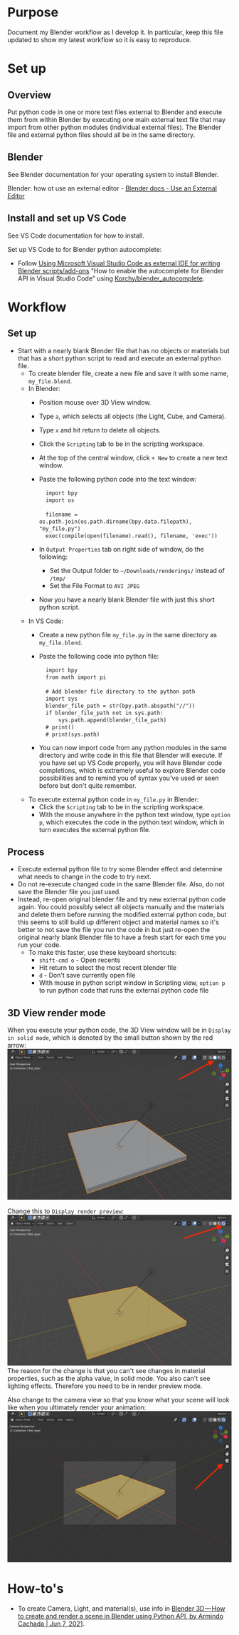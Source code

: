 # Purpose

Document my Blender workflow as I develop it. In particular, keep this file updated to show my latest workflow so it is easy to reproduce.

# Set up

## Overview

Put python code in one or more text files external to Blender and execute them from within Blender by executing one main external text file that may import from other python modules (individual external files). The Blender file and external python files should all be in the same directory.

## Blender

See Blender documentation for your operating system to install Blender.

Blender: how ot use an external editor - [Blender docs - Use an External Editor](https://docs.blender.org/api/current/info_tips_and_tricks.html#use-an-external-editor)

## Install and set up VS Code

See VS Code documentation for how to install.

Set up VS Code to for Blender python autocomplete:

- Follow [Using Microsoft Visual Studio Code as external IDE for writing Blender scripts/add-ons](https://b3d.interplanety.org/en/using-microsoft-visual-studio-code-as-external-ide-for-writing-blender-scripts-add-ons/) "How to enable the autocomplete for Blender API in Visual Studio Code" using [Korchy/blender_autocomplete](https://github.com/Korchy/blender_autocomplete).


# Workflow

## Set up

- Start with a nearly blank Blender file that has no objects or materials but that has a short python script to read and execute an external python file.
    - To create blender file, create a new file and save it with some name, `my_file.blend`.
    - In Blender: 
        - Position mouse over 3D View window. 
        - Type `a`, which selects all objects (the Light, Cube, and Camera). 
        - Type `x` and hit return to delete all objects.
        - Click the `Scripting` tab to be in the scripting workspace.
        - At the top of the central window, click `+ New` to create a new text window.
        - Paste the following python code into the text window:

                import bpy
                import os
                
                filename = os.path.join(os.path.dirname(bpy.data.filepath), "my_file.py")
                exec(compile(open(filename).read(), filename, 'exec'))
            
        - In `Output Properties` tab on right side of window, do the following:
            - Set the Output folder to `~/Downloads/renderings/` instead of `/tmp/`
            - Set the File Format to `AVI JPEG`
        - Now you have a nearly blank Blender file with just this short python script.
    - In VS Code:
        - Create a new python file `my_file.py` in the same directory as `my_file.blend`.
        - Paste the following code into python file:

                import bpy
                from math import pi
                
                # Add blender file directory to the python path
                import sys
                blender_file_path = str(bpy.path.abspath("//"))
                if blender_file_path not in sys.path:
                    sys.path.append(blender_file_path)
                # print()
                # print(sys.path)

        - You can now import code from any python modules in the same directory and write code in this file that Blender will execute. If you have set up VS Code properly, you will have Blender code completions, which is extremely useful to explore Blender code possibilities and to remind you of syntax you've used or seen before but don't quite remember.
    - To execute external python code in `my_file.py` in Blender:
        - Click the `Scripting` tab to be in the scripting workspace.
        - With the mouse anywhere in the python text window, type `option p`, which executes the code in the python text window, which in turn executes the external python file.

## Process

- Execute external python file to try some Blender effect and determine what needs to change in the code to try next.
- Do not re-execute changed code in the same Blender file. Also, do not save the Blender file you just used.
- Instead, re-open original blender file and try new external python code again. You could possibly select all objects manually and the materials and delete them before running the modified external python code, but this seems to still build up different object and material names so it's better to not save the file you run the code in but just re-open the original nearly blank Blender file to have a fresh start for each time you run your code.
    - To make this faster, use these keyboard shortcuts:
        - `shift-cmd o` - Open recents
        - Hit return to select the most recent blender file
        - `d` - Don't save currently open file
        - With mouse in python script window in Scripting view, `option p` to run python code that runs the external python code file

## 3D View render mode

When you execute your python code, the 3D View window will be in `Display in solid mode`, which is denoted by the small button shown by the red arrow:  
![](assets/3Dwindow_display_in_solid_mode.jpg)  

Change this to `Display render preview`:
![](assets/3Dwindow_display_render_preview_mode.jpg)  
The reason for the change is that you can't see changes in material properties, such as the alpha value, in solid mode. You also can't see lighting effects. Therefore you need to be in render preview mode.

Also change to the camera view so that you know what your scene will look like when you ultimately render your animation:  
![](assets/3Dwindow_camera_view.jpg)  



# How-to's

- To create Camera, Light, and material(s), use info in [Blender 3D — How to create and render a scene in Blender using Python API, by Armindo Cachada | Jun 7, 2021](https://spltech.co.uk/blender-3d%E2%80%8A-%E2%80%8Ahow-to-create-and-render-a-scene-in-blender-using-python-api/).